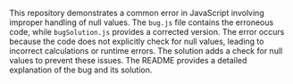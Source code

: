 This repository demonstrates a common error in JavaScript involving improper handling of null values. The `bug.js` file contains the erroneous code, while `bugSolution.js` provides a corrected version. The error occurs because the code does not explicitly check for null values, leading to incorrect calculations or runtime errors. The solution adds a check for null values to prevent these issues. The README provides a detailed explanation of the bug and its solution.